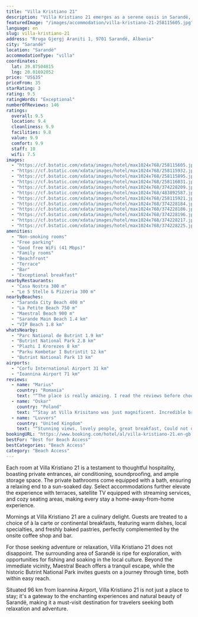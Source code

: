```yaml
---
title: "Villa Kristiano 21"
description: "Villa Kristiano 21 emerges as a serene oasis in Sarandë, offering guests an unparalleled blend of garden serenity and captivating sea views."
featuredImage: "/images/accommodation/villa-kristiano-21-258115605.jpg"
language: en
slug: villa-kristiano-21
address: "Rruga Gjergj Araniti 1, 9701 Sarandë, Albania"
city: "Sarandë"
location: "Sarandë"
accommodationType: "villa"
coordinates:
  lat: 39.87504815
  lng: 20.01692052
price: "US$35"
priceFrom: 35
starRating: 3
rating: 9.5
ratingWords: "Exceptional"
numberOfReviews: 146
ratings:
  overall: 9.5
  location: 9.4
  cleanliness: 9.9
  facilities: 9.8
  value: 9.9
  comfort: 9.9
  staff: 10
  wifi: 7.5
images:
  - "https://cf.bstatic.com/xdata/images/hotel/max1024x768/258115605.jpg?k=6b88a627f0afe6fb66e6e337ca93054b37c13ee0cd6cf286375c150f9efa0d9d&o=&hp=1"
  - "https://cf.bstatic.com/xdata/images/hotel/max1024x768/258115932.jpg?k=e32fcfb87cb6030c53a26d812721b46cc43f82573795a3ad94c030062f7b7f86&o=&hp=1"
  - "https://cf.bstatic.com/xdata/images/hotel/max1024x768/258115895.jpg?k=ed8052eb24326633b25f5a279e2e148a05d9ed7005c3fe5880060153bc705ff2&o=&hp=1"
  - "https://cf.bstatic.com/xdata/images/hotel/max1024x768/258116031.jpg?k=8fbbc4c320beea9bca8585e2cf15f982527ac762d6450ecd4dce585f4e3eceea&o=&hp=1"
  - "https://cf.bstatic.com/xdata/images/hotel/max1024x768/374228209.jpg?k=3fabafecd237d602f7544f4f303f54e211d93af9f62631646c6de64c63986a29&o=&hp=1"
  - "https://cf.bstatic.com/xdata/images/hotel/max1024x768/483892587.jpg?k=275525da20b0665ad6a8ebdba4b9ba1a5aa3855d34d961ea28b338de2224e1a2&o=&hp=1"
  - "https://cf.bstatic.com/xdata/images/hotel/max1024x768/258115921.jpg?k=d4c0ffa83b19138d58e54c5bebf28a2366c249b60f92f05975132843d3707d1f&o=&hp=1"
  - "https://cf.bstatic.com/xdata/images/hotel/max1024x768/374228184.jpg?k=325b0ac269988b8f7f73ea269600821baccd3f04e2802b3a640f209b84f78edb&o=&hp=1"
  - "https://cf.bstatic.com/xdata/images/hotel/max1024x768/374228186.jpg?k=ac3fc1688074c296231b6b4694f0464e15f09710b79e73443eac347883a279ab&o=&hp=1"
  - "https://cf.bstatic.com/xdata/images/hotel/max1024x768/374228196.jpg?k=dac6cb0e80d418f8b16b03f340102a3347da6642586cf1e0c4a7bcc9f0f736a1&o=&hp=1"
  - "https://cf.bstatic.com/xdata/images/hotel/max1024x768/374228217.jpg?k=3fc001dc2570b301f632ab1ba388c2baf40980869ef67a2954d7b0fb125c1f0b&o=&hp=1"
  - "https://cf.bstatic.com/xdata/images/hotel/max1024x768/374228225.jpg?k=788dcbcda380bca3a275b772a72b130c717c647ac2c2f7ff90a45979e54521d0&o=&hp=1"
amenities:
  - "Non-smoking rooms"
  - "Free parking"
  - "Good free WiFi (41 Mbps)"
  - "Family rooms"
  - "Beachfront"
  - "Terrace"
  - "Bar"
  - "Exceptional breakfast"
nearbyRestaurants:
  - "Casa Nostra 300 m"
  - "Le 5 Stelle & Pizzeria 300 m"
nearbyBeaches:
  - "Saranda City Beach 400 m"
  - "La Petite Beach 750 m"
  - "Maestral Beach 900 m"
  - "Sarande Main Beach 1.4 km"
  - "VIP Beach 1.8 km"
whatsNearby:
  - "Parc National de Butrint 1.9 km"
  - "Butrint National Park 2.8 km"
  - "Plazhi I Krorezes 8 km"
  - "Parku Kombetar I Butrintit 12 km"
  - "Butrint National Park 13 km"
airports:
  - "Corfu International Airport 31 km"
  - "Ioannina Airport 71 km"
reviews:
  - name: "Marius"
    country: "Romania"
    text: "“The place is really amazing. I read the reviews before choosing it, and they were all full of compliments. The place is really quiet and the view of the city is just fabulous. Enjoying the quiet environment on a lovely Shisha in the evening was...”"
  - name: "Oskar"
    country: "Poland"
    text: "“Stay at Villa Krisitano was just magnificent. Incredible breakfast, very friendly staff. Breathtaking view! Staying there really makes you feel like a royalty ;)”"
  - name: "Luvvers"
    country: "United Kingdom"
    text: "“Stunning views, lovely people, great breakfast, Could not do enough to help.”"
bookingURL: "https://www.booking.com/hotel/al/villa-kristiano-21.en-gb.html?aid=8035640"
bestFor: "Best for Beach Access"
bestCategories: "Beach Access"
category: "Beach Access"
---
```


Each room at Villa Kristiano 21 is a testament to thoughtful hospitality, boasting private entrances, air conditioning, soundproofing, and ample storage space. The private bathrooms come equipped with a bath, ensuring a relaxing end to a sun-soaked day. Select accommodations further elevate the experience with terraces, satellite TV equipped with streaming services, and cozy seating areas, making every stay a home-away-from-home experience.

Mornings at Villa Kristiano 21 are a culinary delight. Guests are treated to a choice of à la carte or continental breakfasts, featuring warm dishes, local specialties, and freshly baked pastries, perfectly complemented by the onsite coffee shop and bar.

For those seeking adventure or relaxation, Villa Kristiano 21 does not disappoint. The surrounding area of Sarandë is ripe for exploration, with opportunities for fishing and soaking in the local culture. Beyond the immediate vicinity, Maestral Beach offers a tranquil escape, while the historic Butrint National Park invites guests on a journey through time, both within easy reach.

Situated 96 km from Ioannina Airport, Villa Kristiano 21 is not just a place to stay; it's a gateway to the enchanting experiences and natural beauty of Sarandë, making it a must-visit destination for travelers seeking both relaxation and adventure.